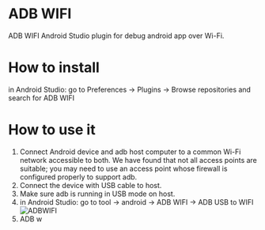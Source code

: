 # ADB WIFI
ADB WIFI Android Studio plugin for debug android app over Wi-Fi.

# How to install
in Android Studio: go to Preferences → Plugins → Browse repositories and search for ADB WIFI

# How to use it
1. Connect Android device and adb host computer to a common Wi-Fi network accessible to both. We have found that not all access points are suitable; you may need to use an access point whose firewall is configured properly to support adb.
2. Connect the device with USB cable to host.
3. Make sure adb is running in USB mode on host.
4. in Android Studio: go to tool → android  → ADB WIFI → ADB USB to WIFI
![ADBWIFI](https://github.com/layerlre/ADBWIFI/blob/master/adbwifi.jpg?raw=true)
5. ADB w
